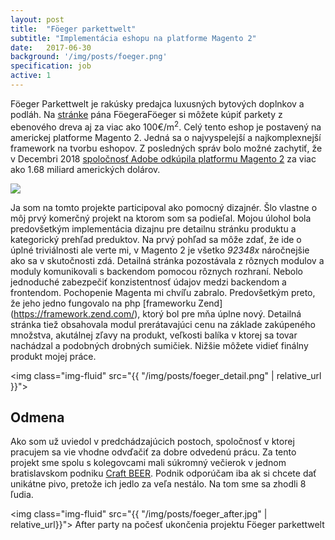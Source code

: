 ```yaml
---
layout: post
title:  "Föeger parkettwelt"
subtitle: "Implementácia eshopu na platforme Magento 2"
date:   2017-06-30
background: '/img/posts/foeger.png'
specification: job
active: 1
---
```


Föeger Parkettwelt je rakúsky predajca luxusných bytových doplnkov a podláh. Na [stránke](https://boden.foeger.at/parkett) pána FöegeraFöeger si môžete kúpiť parkety z ebenového dreva aj za viac ako 100€/m<sup>2</sup>. Celý tento eshop je postavený na americkej platforme Magento 2. Jedná sa o najvyspelejší a najkomplexnejší framework na tvorbu eshopov. Z posledných správ bolo možné zachytiť, že v Decembri 2018 [spoločnosť Adobe odkúpila platformu Magento 2](https://techcrunch.com/2018/05/21/adobe-to-acquire-magento-for-1-6-b/) za viac ako 1.68 miliard amerických dolárov. 

<img class="img-fluid" src="{{ page.background | relative_url }}">

Ja som na tomto projekte participoval ako pomocný dizajnér. Šlo vlastne o môj prvý komerčný projekt na ktorom som sa podieľal. Mojou úlohol bola predovšetkým implementácia dizajnu pre detailnu stránku produktu a kategorický prehľad preduktov. Na prvý pohľad sa môže zdať, že ide o úplné triviálnosti ale verte mi, v Magento 2 je všetko *92348x* náročnejšie ako sa v skutočnosti zdá. Detailná stránka pozostávala z rôznych modulov a moduly komunikovali s backendom pomocou rôznych rozhraní. Nebolo jednoduché zabezpečiť konzistentnosť údajov medzi backendom a frontendom. Pochopenie Magenta mi chvíľu zabralo. Predovšetkým preto, že jeho jedno fungovalo na php [frameworku Zend] (https://framework.zend.com/), ktorý bol pre mňa úplne nový. Detailná stránka tiež obsahovala modul prerátavajúci cenu na základe zakúpeného množstva, akutálnej zľavy na produkt, veľkosti balíka v ktorej sa tovar nachádzal a podobných drobných sumičiek. Nižšie môžete vidieť finálny produkt mojej práce.

<img class="img-fluid" src="{{ "/img/posts/foeger_detail.png" | relative_url }}">

## Odmena

Ako som už uviedol v predchádzajúcich postoch, spoločnosť v ktorej pracujem sa vie vhodne odvďačiť za dobre odvedenú prácu. Za tento projekt sme spolu s kolegovcami mali súkromný večierok v jednom bratislavskom podniku [Craft BEER](https://b33r.sk/). Podnik odporúčam iba ak si chcete dať unikátne pivo, pretože ich jedlo za veľa nestálo. Na tom sme sa zhodli 8 ľudia.

<img class="img-fluid" src="{{ "/img/posts/foeger_after.jpg" | relative_url}}">
<span class="caption text-muted">After party na počesť ukončenia projektu Föeger parkettwelt</span>
